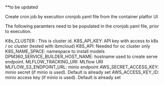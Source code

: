 **to be updated

Create cron job by execution cronjob.yaml file from the container platfor UI

The following paramters need to be populated in the cronjob.yaml file, prior to execution. 

K8s_CLUSTER : This is cluster id. 
K8S_API_KEY: API key with access to k8s / oc cluster (tested with ibmcloud) 
K8S_API: Needed for oc cluster only
K8S_NAME_SPACE: namespace to install models
DPM360_SERVICE_BUILDER_HOST_NAME: hostname used to create serve endpoint.
MLFLOW_TRACKING_URI: MLflow URI
MLFLOW_S3_ENDPOINT_URL: minio endpoint 
AWS_SECRET_ACCESS_KEY: minio secret (if minio is used). Default is already set
AWS_ACCESS_KEY_ID:  minio access key (if minio is used). Default is already set
